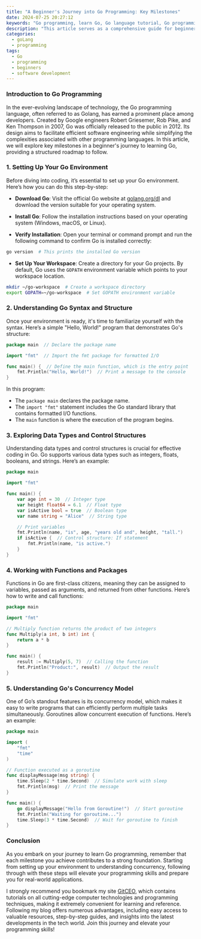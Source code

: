 ```yaml
---
title: "A Beginner's Journey into Go Programming: Key Milestones"
date: 2024-07-25 20:27:12
keywords: "Go programming, learn Go, Go language tutorial, Go programming milestones, Go programming for beginners"
description: "This article serves as a comprehensive guide for beginners embarking on their journey to learn Go programming. It highlights key milestones that a newcomer should aim for as they navigate through the fundamentals of this powerful language. From understanding Go’s syntax to exploring its concurrency features, this guide provides a structured approach to mastering Go. Ideal for new programmers, the article breaks down important concepts and offers practical examples of Go code to help you grasp the essentials. Whether you're preparing for your first project or simply want to understand the capabilities of Go, this article will equip you with the knowledge and resources needed to succeed in learning Go programming."
categories:
  - goLang
  - programming
tags:
  - Go
  - programming
  - beginners
  - software development
---
```


### Introduction to Go Programming

In the ever-evolving landscape of technology, the Go programming language, often referred to as Golang, has earned a prominent place among developers. Created by Google engineers Robert Griesemer, Rob Pike, and Ken Thompson in 2007, Go was officially released to the public in 2012. Its design aims to facilitate efficient software engineering while simplifying the complexities associated with other programming languages. In this article, we will explore key milestones in a beginner's journey to learning Go, providing a structured roadmap to follow. 

<!-- more -->

### 1. Setting Up Your Go Environment

Before diving into coding, it’s essential to set up your Go environment. Here’s how you can do this step-by-step:

- **Download Go**: Visit the official Go website at [golang.org/dl](https://golang.org/dl) and download the version suitable for your operating system.

- **Install Go**: Follow the installation instructions based on your operating system (Windows, macOS, or Linux). 

- **Verify Installation**: Open your terminal or command prompt and run the following command to confirm Go is installed correctly:

```bash
go version  # This prints the installed Go version
```

- **Set Up Your Workspace**: Create a directory for your Go projects. By default, Go uses the `GOPATH` environment variable which points to your workspace location.

```bash
mkdir ~/go-workspace  # Create a workspace directory
export GOPATH=~/go-workspace  # Set GOPATH environment variable
```

### 2. Understanding Go Syntax and Structure

Once your environment is ready, it's time to familiarize yourself with the syntax. Here’s a simple "Hello, World!" program that demonstrates Go's structure:

```go
package main  // Declare the package name

import "fmt"  // Import the fmt package for formatted I/O

func main() {  // Define the main function, which is the entry point
    fmt.Println("Hello, World!")  // Print a message to the console
}
```

In this program:
- The `package main` declares the package name.
- The `import "fmt"` statement includes the Go standard library that contains formatted I/O functions.
- The `main` function is where the execution of the program begins.

### 3. Exploring Data Types and Control Structures

Understanding data types and control structures is crucial for effective coding in Go. Go supports various data types such as integers, floats, booleans, and strings. Here’s an example:

```go
package main

import "fmt"

func main() {
    var age int = 30  // Integer type
    var height float64 = 6.1  // Float type
    var isActive bool = true  // Boolean type
    var name string = "Alice"  // String type

    // Print variables
    fmt.Println(name, "is", age, "years old and", height, "tall.")
    if isActive {  // Control structure: If statement
        fmt.Println(name, "is active.")
    }
}
```

### 4. Working with Functions and Packages

Functions in Go are first-class citizens, meaning they can be assigned to variables, passed as arguments, and returned from other functions. Here’s how to write and call functions:

```go
package main

import "fmt"

// Multiply function returns the product of two integers
func Multiply(a int, b int) int {
    return a * b
}

func main() {
    result := Multiply(5, 7)  // Calling the function
    fmt.Println("Product:", result)  // Output the result
}
```

### 5. Understanding Go's Concurrency Model

One of Go’s standout features is its concurrency model, which makes it easy to write programs that can efficiently perform multiple tasks simultaneously. Goroutines allow concurrent execution of functions. Here’s an example:

```go
package main

import (
    "fmt"
    "time"
)

// Function executed as a goroutine
func displayMessage(msg string) {
    time.Sleep(2 * time.Second)  // Simulate work with sleep
    fmt.Println(msg)  // Print the message
}

func main() {
    go displayMessage("Hello from Goroutine!")  // Start goroutine
    fmt.Println("Waiting for goroutine...")
    time.Sleep(3 * time.Second)  // Wait for goroutine to finish
}
```

### Conclusion

As you embark on your journey to learn Go programming, remember that each milestone you achieve contributes to a strong foundation. Starting from setting up your environment to understanding concurrency, following through with these steps will elevate your programming skills and prepare you for real-world applications. 

I strongly recommend you bookmark my site [GitCEO](https://gitceo.com), which contains tutorials on all cutting-edge computer technologies and programming techniques, making it extremely convenient for learning and reference. Following my blog offers numerous advantages, including easy access to valuable resources, step-by-step guides, and insights into the latest developments in the tech world. Join this journey and elevate your programming skills!